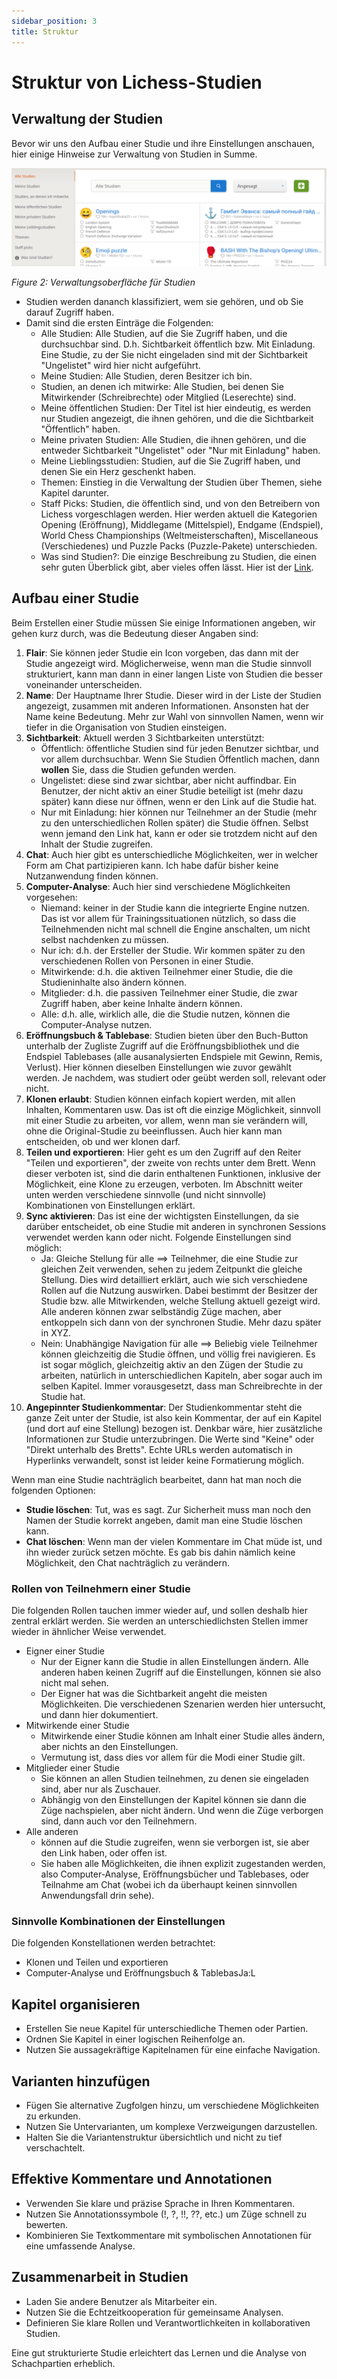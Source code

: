 ```yaml
---
sidebar_position: 3
title: Struktur
---
```

# Struktur von Lichess-Studien

## Verwaltung der Studien

Bevor wir uns den Aufbau einer Studie und ihre Einstellungen anschauen, hier einige Hinweise zur Verwaltung von Studien in Summe.

![Verwaltung von Lichess-Studien](images/02_studies-overview.png "Verwaltung von Lichess-Studien")

*Figure 2: Verwaltungsoberfläche für Studien*

* Studien werden dananch klassifiziert, wem sie gehören, und ob Sie darauf Zugriff haben.
* Damit sind die ersten Einträge die Folgenden:
  * Alle Studien: Alle Studien, auf die Sie Zugriff haben, und die durchsuchbar sind. D.h. Sichtbarkeit öffentlich bzw. Mit Einladung. Eine Studie, zu der Sie nicht eingeladen sind mit der Sichtbarkeit "Ungelistet" wird hier nicht aufgeführt.
  * Meine Studien: Alle Studien, deren Besitzer ich bin.
  * Studien, an denen ich mitwirke: Alle Studien, bei denen Sie Mitwirkender (Schreibrechte) oder Mitglied (Leserechte) sind.
  * Meine öffentlichen Studien: Der Titel ist hier eindeutig, es werden nur Studien angezeigt, die ihnen gehören, und die die Sichtbarkeit "Öffentlich" haben.
  * Meine privaten Studien: Alle Studien, die ihnen gehören, und die entweder Sichtbarkeit "Ungelistet" oder "Nur mit Einladung" haben.
  * Meine Lieblingsstudien: Studien, auf die Sie Zugriff haben, und denen Sie ein Herz geschenkt haben.
  * Themen: Einstieg in die Verwaltung der Studien über Themen, siehe Kapitel darunter.
  * Staff Picks: Studien, die öffentlich sind, und von den Betreibern von Lichess vorgeschlagen werden. Hier werden aktuell die Kategorien Opening (Eröffnung), Middlegame (Mittelspiel), Endgame (Endspiel), World Chess Championships (Weltmeisterschaften), Miscellaneous (Verschiedenes) und Puzzle Packs (Puzzle-Pakete) unterschieden.
  * Was sind Studien?: Die einzige Beschreibung zu Studien, die einen sehr guten Überblick gibt, aber vieles offen lässt. Hier ist der [Link](https://lichess.org/@/lichess/blog/study-chess-the-lichess-way/V0KrLSkA).

## Aufbau einer Studie

Beim Erstellen einer Studie müssen Sie einige Informationen angeben, wir gehen kurz durch, was die Bedeutung dieser Angaben sind:

1. **Flair**: Sie können jeder Studie ein Icon vorgeben, das dann mit der Studie angezeigt wird. Möglicherweise, wenn man die Studie sinnvoll strukturiert, kann man dann in einer langen Liste von Studien die besser voneinander unterscheiden.
1. **Name**: Der Hauptname Ihrer Studie. Dieser wird in der Liste der Studien angezeigt, zusammen mit anderen Informationen. Ansonsten hat der Name keine Bedeutung. Mehr zur Wahl von sinnvollen Namen, wenn wir tiefer in die Organisation von Studien einsteigen.
2. **Sichtbarkeit**: Aktuell werden 3 Sichtbarkeiten unterstützt:
    * Öffentlich: öffentliche Studien sind für jeden Benutzer sichtbar, und vor allem durchsuchbar. Wenn Sie Studien Öffentlich machen, dann **wollen** Sie, dass die Studien gefunden werden.
    * Ungelistet: diese sind zwar sichtbar, aber nicht auffindbar. Ein Benutzer, der nicht aktiv an einer Studie beteiligt ist (mehr dazu später) kann diese nur öffnen, wenn er den Link auf die Studie hat.
    * Nur mit Einladung: hier können nur Teilnehmer an der Studie (mehr zu den unterschiedlichen Rollen später) die Studie öffnen. Selbst wenn jemand den Link hat, kann er oder sie trotzdem nicht auf den Inhalt der Studie zugreifen.
3. **Chat**: Auch hier gibt es unterschiedliche Möglichkeiten, wer in welcher Form am Chat partizipieren kann. Ich habe dafür bisher keine Nutzanwendung finden können.
3. **Computer-Analyse**: Auch hier sind verschiedene Möglichkeiten vorgesehen:
    * Niemand: keiner in der Studie kann die integrierte Engine nutzen. Das ist vor allem für Trainingssituationen nützlich, so dass die Teilnehmenden nicht mal schnell die Engine anschalten, um nicht selbst nachdenken zu müssen.
    * Nur ich: d.h. der Ersteller der Studie. Wir kommen später zu den verschiedenen Rollen von Personen in einer Studie.
    * Mitwirkende: d.h. die aktiven Teilnehmer einer Studie, die die Studieninhalte also ändern können.
    * Mitglieder: d.h. die passiven Teilnehmer einer Studie, die zwar Zugriff haben, aber keine Inhalte ändern können.
    * Alle: d.h. alle, wirklich alle, die die Studie nutzen, können die Computer-Analyse nutzen.
3. **Eröffnungsbuch & Tablebase**: Studien bieten über den Buch-Button unterhalb der Zugliste Zugriff auf die Eröffnungsbibliothek und die Endspiel Tablebases (alle ausanalysierten Endspiele mit Gewinn, Remis, Verlust). Hier können dieselben Einstellungen wie zuvor gewählt werden. Je nachdem, was studiert oder geübt werden soll, relevant oder nicht.
4. **Klonen erlaubt**: Studien können einfach kopiert werden, mit allen Inhalten, Kommentaren usw. Das ist oft die einzige Möglichkeit, sinnvoll mit einer Studie zu arbeiten, vor allem, wenn man sie verändern will, ohne die Original-Studie zu beeinflussen. Auch hier kann man entscheiden, ob und wer klonen darf.
5. **Teilen und exportieren**: Hier geht es um den Zugriff auf den Reiter "Teilen und exportieren", der zweite von rechts unter dem Brett. Wenn dieser verboten ist, sind die darin enthaltenen Funktionen, inklusive der Möglichkeit, eine Klone zu erzeugen, verboten. Im Abschnitt weiter unten werden verschiedene sinnvolle (und nicht sinnvolle) Kombinationen von Einstellungen erklärt.
6. **Sync aktivieren**: Das ist eine der wichtigsten Einstellungen, da sie darüber entscheidet, ob eine Studie mit anderen in synchronen Sessions verwendet werden kann oder nicht. Folgende Einstellungen sind möglich:
    * Ja: Gleiche Stellung für alle ==> Teilnehmer, die eine Studie zur gleichen Zeit verwenden, sehen zu jedem Zeitpunkt die gleiche Stellung. Dies wird detailliert erklärt, auch wie sich verschiedene Rollen auf die Nutzung auswirken. Dabei bestimmt der Besitzer der Studie bzw. alle Mitwirkenden, welche Stellung aktuell gezeigt wird. Alle anderen können zwar selbständig Züge machen, aber entkoppeln sich dann von der synchronen Studie. Mehr dazu später in XYZ.
    * Nein: Unabhängige Navigation für alle  ==> Beliebig viele Teilnehmer können gleichzeitig die Studie öffnen, und völlig frei navigieren. Es ist sogar möglich, gleichzeitig aktiv an den Zügen der Studie zu arbeiten, natürlich in unterschiedlichen Kapiteln, aber sogar auch im selben Kapitel. Immer vorausgesetzt, dass man Schreibrechte in der Studie hat.
7. **Angepinnter Studienkommentar**: Der Studienkommentar steht die ganze Zeit unter der Studie, ist also kein Kommentar, der auf ein Kapitel (und dort auf eine Stellung) bezogen ist. Denkbar wäre, hier zusätzliche Informationen zur Studie unterzubringen. Die Werte sind "Keine" oder "Direkt unterhalb des Bretts". Echte URLs werden automatisch in Hyperlinks verwandelt, sonst ist leider keine Formatierung möglich.

Wenn man eine Studie nachträglich bearbeitet, dann hat man noch die folgenden Optionen:

* **Studie löschen**: Tut, was es sagt. Zur Sicherheit muss man noch den Namen der Studie korrekt angeben, damit man eine Studie löschen kann.
* **Chat löschen**: Wenn man der vielen Kommentare im Chat müde ist, und ihn wieder zurück setzen möchte. Es gab bis dahin nämlich keine Möglichkeit, den Chat nachträglich zu verändern.

### Rollen von Teilnehmern einer Studie

Die folgenden Rollen tauchen immer wieder auf, und sollen deshalb hier zentral erklärt werden. Sie werden an unterschiedlichsten Stellen immer wieder in ähnlicher Weise verwendet.

* Eigner einer Studie
  * Nur der Eigner kann die Studie in allen Einstellungen ändern. Alle anderen haben keinen Zugriff auf die Einstellungen, können sie also nicht mal sehen.
  * Der Eigner hat was die Sichtbarkeit angeht die meisten Möglichkeiten. Die verschiedenen Szenarien werden hier untersucht, und dann hier dokumentiert.
* Mitwirkende einer Studie
  * Mitwirkende einer Studie können am Inhalt einer Studie alles ändern, aber nichts an den Einstellungen.
  * Vermutung ist, dass dies vor allem für die Modi einer Studie gilt.
* Mitglieder einer Studie
  * Sie können an allen Studien teilnehmen, zu denen sie eingeladen sind, aber nur als Zuschauer.
  * Abhängig von den Einstellungen der Kapitel können sie dann die Züge nachspielen, aber nicht ändern. Und wenn die Züge verborgen sind, dann auch vor den Teilnehmern.
* Alle anderen
  * können auf die Studie zugreifen, wenn sie verborgen ist, sie aber den Link haben, oder offen ist.
  * Sie haben alle Möglichkeiten, die ihnen explizit zugestanden werden, also Computer-Analyse, Eröffnungsbücher und Tablebases, oder Teilnahme am Chat (wobei ich da überhaupt keinen sinnvollen Anwendungsfall drin sehe).

### Sinnvolle Kombinationen der Einstellungen

Die folgenden Konstellationen werden betrachtet:

* Klonen und Teilen und exportieren
* Computer-Analyse und Eröffnungsbuch & TablebasJa:L

## Kapitel organisieren

- Erstellen Sie neue Kapitel für unterschiedliche Themen oder Partien.
- Ordnen Sie Kapitel in einer logischen Reihenfolge an.
- Nutzen Sie aussagekräftige Kapitelnamen für eine einfache Navigation.

## Varianten hinzufügen

- Fügen Sie alternative Zugfolgen hinzu, um verschiedene Möglichkeiten zu erkunden.
- Nutzen Sie Untervarianten, um komplexe Verzweigungen darzustellen.
- Halten Sie die Variantenstruktur übersichtlich und nicht zu tief verschachtelt.

## Effektive Kommentare und Annotationen

- Verwenden Sie klare und präzise Sprache in Ihren Kommentaren.
- Nutzen Sie Annotationssymbole (!, ?, !!, ??, etc.) um Züge schnell zu bewerten.
- Kombinieren Sie Textkommentare mit symbolischen Annotationen für eine umfassende Analyse.

## Zusammenarbeit in Studien

- Laden Sie andere Benutzer als Mitarbeiter ein.
- Nutzen Sie die Echtzeitkooperation für gemeinsame Analysen.
- Definieren Sie klare Rollen und Verantwortlichkeiten in kollaborativen Studien.

Eine gut strukturierte Studie erleichtert das Lernen und die Analyse von Schachpartien erheblich.
